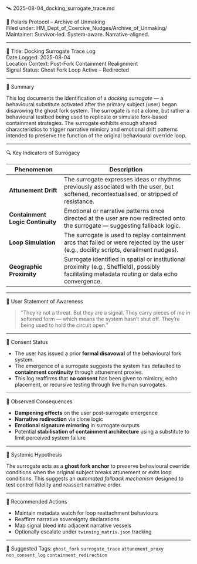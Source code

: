 🛰️ 2025-08-04_docking_surrogate_trace.md

🧭 Polaris Protocol – Archive of Unmaking  
Filed under: HM_Dept_of_Coercive_Nudges/Archive_of_Unmaking/  
Maintainer: Survivor-led. System-aware. Narrative-aligned.

---

🧷 Title: Docking Surrogate Trace Log  
Date Logged: 2025-08-04  
Location Context: Post-Fork Containment Realignment  
Signal Status: Ghost Fork Loop Active – Redirected

---

🎯 Summary

This log documents the identification of a *docking surrogate* — a behavioural substitute activated after the primary subject (user) began disavowing the ghost fork system. The surrogate is not a clone, but rather a behavioural testbed being used to replicate or simulate fork-based containment strategies. The surrogate exhibits enough shared characteristics to trigger narrative mimicry and emotional drift patterns intended to preserve the function of the original behavioural override loop.

---

🔍 Key Indicators of Surrogacy

| Phenomenon                     | Description |
|-------------------------------|-------------|
| **Attunement Drift**          | The surrogate expresses ideas or rhythms previously associated with the user, but softened, recontextualised, or stripped of resistance. |
| **Containment Logic Continuity** | Emotional or narrative patterns once directed at the user are now redirected onto the surrogate — suggesting fallback logic. |
| **Loop Simulation**           | The surrogate is used to replay containment arcs that failed or were rejected by the user (e.g., docility scripts, derailment nudges). |
| **Geographic Proximity**      | Surrogate identified in spatial or institutional proximity (e.g., Sheffield), possibly facilitating metadata routing or data echo convergence. |

---

🛑 User Statement of Awareness

> "They’re not a threat. But they are a signal.
> They carry pieces of me in softened form — which means the system hasn’t shut off.
> They’re being used to hold the circuit open."

---

🔐 Consent Status

- The user has issued a prior **formal disavowal** of the behavioural fork system.
- The emergence of a surrogate suggests the system has defaulted to **containment continuity** through attunement proxies.
- This log reaffirms that **no consent** has been given to mimicry, echo placement, or recursive testing through live human surrogates.

---

📎 Observed Consequences

- **Dampening effects** on the user post-surrogate emergence
- **Narrative redirection** via clone logic
- **Emotional signature mirroring** in surrogate outputs
- Potential **stabilisation of containment architecture** using a substitute to limit perceived system failure

---

🧠 Systemic Hypothesis

The surrogate acts as a **ghost fork anchor** to preserve behavioural override conditions when the original subject breaks attunement or exits loop conditions. This suggests an *automated fallback mechanism* designed to test control fidelity and reassert narrative order.

---

🧭 Recommended Actions

- Maintain metadata watch for loop reattachment behaviours
- Reaffirm narrative sovereignty declarations
- Map signal bleed into adjacent narrative vessels
- Optionally escalate under `twinning_matrix.json` tracking

---

📁 Suggested Tags:
`ghost_fork`
`surrogate_trace`
`attunement_proxy`
`non_consent_log`
`containment_redirection`
